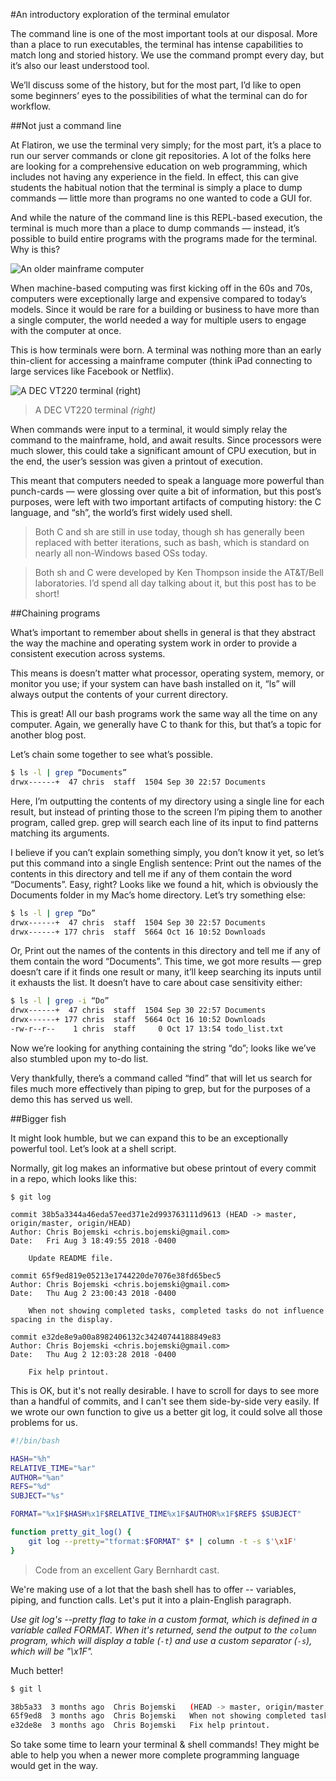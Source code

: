 #An introductory exploration of the terminal emulator 

The command line is one of the most important tools at our disposal. More than a place to run executables, the terminal has intense capabilities to match long and storied history. We use the command prompt every day, but it’s also our least understood tool. 

We’ll discuss some of the history, but for the most part, I’d like to open some beginners’ eyes to the possibilities of what the terminal can do for workflow. 

##Not just a command line

At Flatiron, we use the terminal very simply; for the most part, it’s a place to run our server commands or clone git repositories. A lot of the folks here are looking for a comprehensive education on web programming, which includes not having any experience in the field. In effect, this can give students the habitual notion that the terminal is simply a place to dump commands — little more than programs no one wanted to code a GUI for. 

And while the nature of the command line is this REPL-based execution, the terminal is much more than a place to dump commands — instead, it’s possible to build entire programs with the programs made for the terminal. Why is this?

![An older mainframe computer](https://www.extremetech.com/g00/3_c-7x78x78x78.fyusfnfufdi.dpn_/c-7NPSFQIFVT34x24iuuqtx3ax2fx2fx78x78x78.fyusfnfufdi.dpnx2fx78q-dpoufoux2fvqmpbetx2f3126x2f21x2fJCN-2512.kqhx3fj21d.nbslx3djnbhf_$/$/$/$/$/$)

When machine-based computing was first kicking off in the 60s and 70s, computers were exceptionally large and expensive compared to today’s models. Since it would be rare for a building or business to have more than a single computer, the world needed a way for multiple users to engage with the computer at once. 

This is how terminals were born. A terminal was nothing more than an early thin-client for accessing a mainframe computer (think iPad connecting to large services like Facebook or Netflix). 

![A DEC VT220 terminal _(right)_](http://xahlee.info/kbd/iold51593/VT220_Irssi_82375.jpg)
>A DEC VT220 terminal _(right)_

When commands were input to a terminal, it would simply relay the command to the mainframe, hold, and await results. Since processors were much slower, this could take a significant amount of CPU execution, but in the end, the user’s session was given a printout of execution. 

This meant that computers needed to speak a language more powerful than punch-cards — were glossing over quite a bit of information, but this post’s purposes, were left with two important artifacts of computing history: the C language, and “sh”, the world’s first widely used shell. 

>Both C and sh are still in use today, though sh has generally been replaced with better iterations, such as bash, which is standard on nearly all non-Windows based OSs today. 

>Both sh and C were developed by Ken Thompson inside the AT&T/Bell laboratories. I’d spend all day talking about it, but this post has to be short!

##Chaining programs

What’s important to remember about shells in general is that they abstract the way the machine and operating system work in order to provide a consistent execution across systems. 

This means is doesn’t matter what processor, operating system, memory, or monitor you use; if your system can have bash installed on it, “ls” will always output the contents of your current directory. 

This is great! All our bash programs work the same way all the time on any computer. Again, we generally have C to thank for this, but that’s a topic for another blog post. 

Let’s chain some together to see what’s possible. 

```bash
$ ls -l | grep “Documents”
drwx------+  47 chris  staff  1504 Sep 30 22:57 Documents
```

Here, I’m outputting the contents of my directory using a single line for each result, but instead of printing those to the screen I’m piping them to another program, called grep. grep will search each line of its input to find patterns matching its arguments. 

I believe if you can’t explain something simply, you don’t know it yet, so let’s put this command into a single English sentence: Print out the names of the contents in this directory and tell me if any of them contain the word “Documents”. Easy, right? Looks like we found a hit, which is obviously the Documents folder in my Mac’s home directory. Let’s try something else:

```bash
$ ls -l | grep “Do”
drwx------+  47 chris  staff  1504 Sep 30 22:57 Documents
drwx------+ 177 chris  staff  5664 Oct 16 10:52 Downloads
```

Or, Print out the names of the contents in this directory and tell me if any of them contain the word “Documents”. This time, we got more results — grep doesn’t care if it finds one result or many, it’ll keep searching its inputs until it exhausts the list. It doesn’t have to care about case sensitivity either: 

```bash
$ ls -l | grep -i “Do”
drwx------+  47 chris  staff  1504 Sep 30 22:57 Documents
drwx------+ 177 chris  staff  5664 Oct 16 10:52 Downloads
-rw-r--r--    1 chris  staff     0 Oct 17 13:54 todo_list.txt
```

Now we’re looking for anything containing the string “do”; looks like we’ve also stumbled upon my to-do list. 

Very thankfully, there’s a command called “find” that will let us search for files much more effectively than piping to grep, but for the purposes of a demo this has served us well. 

##Bigger fish

It might look humble, but we can expand this to be an exceptionally powerful tool. Let’s look at a shell script.

Normally, git log makes an informative but obese printout of every commit in a repo, which looks like this:

```
$ git log 

commit 38b5a3344a46eda57eed371e2d993763111d9613 (HEAD -> master, origin/master, origin/HEAD)
Author: Chris Bojemski <chris.bojemski@gmail.com>
Date:   Fri Aug 3 18:49:55 2018 -0400

    Update README file.

commit 65f9ed819e05213e1744220de7076e38fd65bec5
Author: Chris Bojemski <chris.bojemski@gmail.com>
Date:   Thu Aug 2 23:00:43 2018 -0400

    When not showing completed tasks, completed tasks do not influence spacing in the display.

commit e32de8e9a00a8982406132c34240744188849e83
Author: Chris Bojemski <chris.bojemski@gmail.com>
Date:   Thu Aug 2 12:03:28 2018 -0400

    Fix help printout.
```

This is OK, but it's not really desirable. I have to scroll for days to see more than a handful of commits, and I can't see them side-by-side very easily. If we wrote our own function to give us a better git log, it could solve all those problems for us. 

```bash
#!/bin/bash

HASH="%h"
RELATIVE_TIME="%ar"
AUTHOR="%an"
REFS="%d"
SUBJECT="%s"

FORMAT="%x1F$HASH%x1F$RELATIVE_TIME%x1F$AUTHOR%x1F$REFS $SUBJECT"

function pretty_git_log() {
    git log --pretty="tformat:$FORMAT" $* | column -t -s $'\x1F'
}
```

>Code from an excellent Gary Bernhardt cast.

We're making use of a lot that the bash shell has to offer -- variables, piping, and function calls. Let's put it into a plain-English paragraph.

_Use git log's --pretty flag to take in a custom format, which is defined in a variable called FORMAT. When it's returned, send the output to the `column` program, which will display a table (`-t`) and use a custom separator (`-s`), which will be "\x1F"._

Much better!

```bash
$ git l 

38b5a33  3 months ago  Chris Bojemski   (HEAD -> master, origin/master, origin/HEAD) Update README file.
65f9ed8  3 months ago  Chris Bojemski   When not showing completed tasks, completed tasks do not influence spacing in the display.
e32de8e  3 months ago  Chris Bojemski   Fix help printout.
```

So take some time to learn your terminal & shell commands! They might be able to help you when a newer more complete programming language would get in the way.